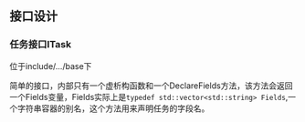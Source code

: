## 接口设计

### 任务接口ITask
位于include/.../base下

简单的接口，内部只有一个虚析构函数和一个DeclareFields方法，该方法会返回一个Fields变量，Fields实际上是`typedef std::vector<std::string> Fields`,一个字符串容器的别名，这个方法用来声明任务的字段名。
